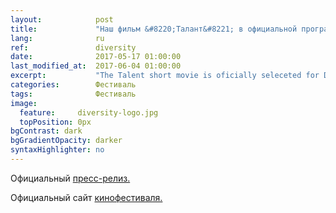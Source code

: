 ```yaml
---
layout:            post
title:             "Наш фильм &#8220;Талант&#8221; в официальной программе Diversity in Cannes"
lang:              ru
ref:               diversity
date:              2017-05-17 01:00:00
last_modified_at:  2017-06-04 01:00:00
excerpt:           "The Talent short movie is oficially seleceted for Diversity in Cannes showcase."
categories:        Фестиваль
tags:              Фестиваль
image:
  feature:     diversity-logo.jpg
  topPosition: 0px
bgContrast: dark
bgGradientOpacity: darker
syntaxHighlighter: no
---
```

Официальный <a href="http://mailchi.mp/f9cab0590759/2017diversityincannesofficialselectionsupdated1">пресс-релиз.</a>

Официальный сайт <a href="http://diversityincannes.com/">кинофестиваля.</a>

<div class="img img--fullContainer img--14xLeading" style="background-image: url({{ site.baseurl_posts_img }}diversity-photo.jpg);"></div>
